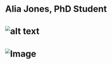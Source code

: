 # Alia Jones, PhD Student
# ![alt text](https://github.com/[AliaAJones]/[AliaAJones]/[pictures]/snook.jpg?raw=true)
# ![Image](pictures/snook.jpg?raw=true)
